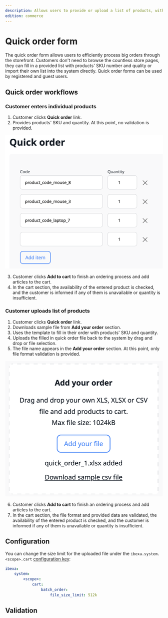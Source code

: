 ```yaml
---
description: Allows users to provide or upload a list of products, with their quantities, intended for purchase.
edition: commerce
---
```


# Quick order form

The quick order form allows users to efficiently process big orders through the storefront.
Customers don't need to browse the countless store pages, they can fill in a provided list with products' SKU number and quality or import their own list into the system directly.
Quick order forms can be used by registered and guest users.

## Quick order workflows

### Customer enters individual products

1. Customer clicks **Quick order** link.
2. Provides products' SKU and quantity. At this point, no validation is provided.

![Customer enters individual products](img/quick_order_list.png) 

3. Customer clicks **Add to cart** to finish an ordering process and add articles to the cart.
4. In the cart section, the availability of the entered product is checked, and the customer is informed if any of them is unavailable or quantity is insufficient.

### Customer uploads list of products

1. Customer clicks **Quick order** link.
2. Downloads sample file from **Add your order** section.
3. Uses the template to fill in their order with products' SKU and quantity. 
4. Uploads the filled in quick order file back to the system by drag and drop or file selection.
5. The file name appears in the **Add your order** section. At this point, only file format validation is provided.

![Customer uploads list of products](img/quick_order_add_order.png)

6. Customer clicks **Add to cart** to finish an ordering process and add articles to the cart. 
7. In the cart section, the file format and provided data are validated, the availability of the entered product is checked, and the customer is informed if any of them is unavailable or quantity is insufficient.

## Configuration

You can change the size limit for the uploaded file under the `ibexa.system.<scope>.cart` [configuration key](configuration.md#configuration-files):

```yaml
ibexa:
    system:
        <scope>:
            cart:
                batch_order:
                    file_size_limit: 512k
```

## Validation


